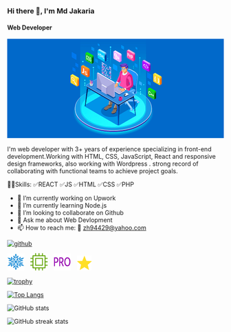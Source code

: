 ### Hi there 👋, I'm Md Jakaria
#### Web Developer
![Web Developer image](img/banner1.png)

I'm web developer with 3+ years of experience specializing in front-end development.Working with HTML, CSS, JavaScript, React and responsive design frameworks, also working with Wordpress . strong record of collaborating with functional teams to achieve project goals.

👨‍💻Skills:   ✅REACT ✅JS  ✅HTML ✅CSS ✅PHP

- 🔭 I’m currently working on Upwork 
- 🌱 I’m currently learning Node.js 
- 👯 I’m looking to collaborate on Github 
- 💬 Ask me about Web Devlopment 
- 📫 How to reach me: 📧 zh94429@yahoo.com 


[<img src='https://cdn.jsdelivr.net/npm/simple-icons@3.0.1/icons/github.svg' alt='github' height='40'>](https://github.com/joy209422600)  

<a href='https://archiveprogram.github.com/'><img src='https://raw.githubusercontent.com/acervenky/animated-github-badges/master/assets/acbadge.gif' width='40' height='40'></a> <a href='https://docs.github.com/en/developers'><img src='https://raw.githubusercontent.com/acervenky/animated-github-badges/master/assets/devbadge.gif' width='40' height='40'></a> <a href='https://github.com/pricing'><img src='https://raw.githubusercontent.com/acervenky/animated-github-badges/master/assets/pro.gif' width='40' height='40'></a> <a href='https://stars.github.com/'><img src='https://raw.githubusercontent.com/acervenky/animated-github-badges/master/assets/starbadge.gif' width='35' height='35'></a> 

[![trophy](https://github-profile-trophy.vercel.app/?username=joy094)](https://github.com/ryo-ma/github-profile-trophy)

[![Top Langs](https://github-readme-stats.vercel.app/api/top-langs/?username=joy094)](https://github.com/anuraghazra/github-readme-stats)

![GitHub stats](https://github-readme-stats.vercel.app/api?username=joy094&show_icons=true)  

![GitHub streak stats](https://streak-stats.demolab.com/?user=joy094)  

